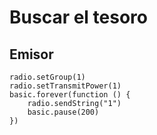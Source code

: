 # Buscar el tesoro

## Emisor

```blocks
radio.setGroup(1)
radio.setTransmitPower(1)
basic.forever(function () {
    radio.sendString("1")
    basic.pause(200)
})
```
